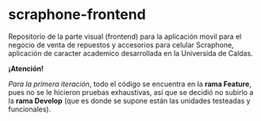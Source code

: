 # scraphone-frontend
Repositorio de la parte visual (frontend) para la aplicación movil para el negocio de venta de repuestos y accesorios para celular Scraphone, aplicación de caracter academico desarrollada en la Universida de Caldas.

**¡Atención!**

*Para la primera iteración*, todo el código se encuentra en la **rama Feature**, pues no se le hicieron pruebas exhaustivas, así que se decidió no subirlo a la **rama Develop** (que es donde se supone están las unidades testeadas y funcionales).

